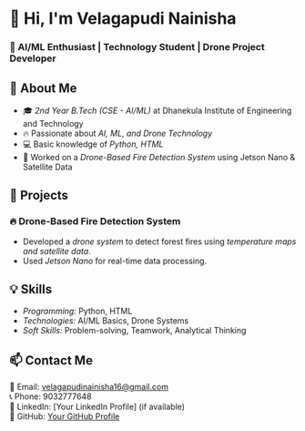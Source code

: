 # 👋 Hi, I'm Velagapudi Nainisha  
### 🚀 AI/ML Enthusiast | Technology Student | Drone Project Developer

## 📌 About Me
- 🎓 *2nd Year B.Tech (CSE - AI/ML)* at Dhanekula Institute of Engineering and Technology
- 🔥 Passionate about *AI, ML, and Drone Technology*
- 💻 Basic knowledge of *Python, HTML*
- 🤖 Worked on a *Drone-Based Fire Detection System* using Jetson Nano & Satellite Data

## 📂 Projects
### 🔥 Drone-Based Fire Detection System  
- Developed a *drone system* to detect forest fires using *temperature maps and satellite data*.  
- Used *Jetson Nano* for real-time data processing.

## 💡 Skills
- *Programming:* Python, HTML  
- *Technologies:* AI/ML Basics, Drone Systems  
- *Soft Skills:* Problem-solving, Teamwork, Analytical Thinking  

## 📫 Contact Me
📧 Email: [velagapudinainisha16@gmail.com](mailto:velagapudinainisha16@gmail.com)  
📞 Phone: 9032777648  
🔗 LinkedIn: [Your LinkedIn Profile] (if available)  
🔗 GitHub: [Your GitHub Profile](https://github.com/nainisha16)  
